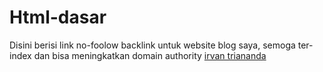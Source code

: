 # Html-dasar
Disini berisi link no-foolow backlink untuk website blog saya, semoga ter-index dan bisa meningkatkan domain authority
<a href="https://www.irvantri.my.id">irvan triananda</a>

